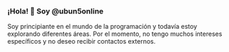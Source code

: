### ¡Hola! 👋 Soy @ubun5online

Soy principiante en el mundo de la programación y todavía estoy explorando diferentes áreas. Por el momento, no tengo muchos intereses específicos y no deseo recibir contactos externos.

<!---
ubun5online/ubun5online es un repositorio ✨ especial ✨ porque su `README.md` (este archivo) aparece en tu perfil de GitHub.
Puedes hacer clic en el enlace "Preview" para ver cómo se verán tus cambios.
--->
